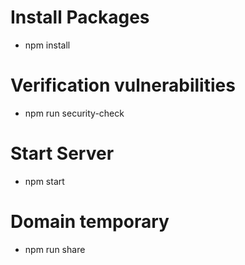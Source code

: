 # Install Packages
- npm install
# Verification vulnerabilities
- npm run security-check
# Start Server
- npm start
# Domain temporary 
- npm run share
